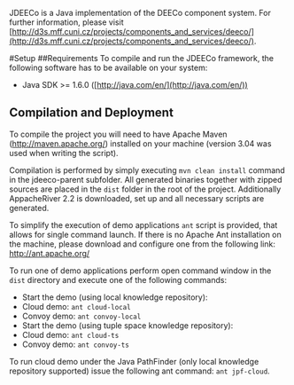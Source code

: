 JDEECo is a Java implementation of the DEECo component system. For further information, please visit [http://d3s.mff.cuni.cz/projects/components_and_services/deeco/](http://d3s.mff.cuni.cz/projects/components_and_services/deeco/).

#Setup 
##Requirements
To compile and run the JDEECo framework, the following software has to be available on your system:

* Java SDK >= 1.6.0 ([http://java.com/en/](http://java.com/en/))

## Compilation and Deployment
To compile the project you will need to have Apache Maven (http://maven.apache.org/) installed on your machine (version 3.04 was used when writing the script).

Compilation is performed by simply executing `mvn clean install` command in the jdeeco-parent subfolder.
All generated binaries together with zipped sources are placed in the `dist` folder in the root of the project. 
Additionally AppacheRiver 2.2 is downloaded, set up and all necessary scripts are generated.

To simplify the execution of demo applications `ant` script is provided, that allows for single command launch.
If there is no Apache Ant installation on the machine, please download and configure one from the following link:
http://ant.apache.org/


To run one of demo applications perform open command window in the `dist` directory and execute one of the following commands:

* Start the demo (using local knowledge repository):
 * Cloud demo: `ant cloud-local`
 * Convoy demo: `ant convoy-local`
* Start the demo (using tuple space knowledge repository):
 * Cloud demo: `ant cloud-ts`
 * Convoy demo: `ant convoy-ts`

To run cloud demo under the Java PathFinder (only local knowledge repository supported) issue the following ant command: `ant jpf-cloud`.

